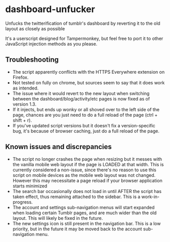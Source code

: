 # dashboard-unfucker
Unfucks the twitterification of tumblr's dashboard by reverting it to the old layout as closely as possible

It's a userscript designed for Tampermonkey, but feel free to port it to other JavaScript injection methods as you please.

## Troubleshooting
- The script apparently conflicts with the HTTPS Everywhere extension on Firefox.
- Not tested on fully on chrome, but sources seem to say that it does work as intended.
- The issue where it would revert to the new layout when switching between the dashboard/blog/activity/etc pages is now fixed as of version 1.3.
- If it injects, but ends up wonky or all shoved over to the left side of the page, chances are you just need to do a full reload of the page (ctrl + shift + r).
- If you've updated script versions but it doesn't fix a version-specific bug, it's because of browser caching, just do a full reload of the page.

## Known issues and discrepancies
- The script no longer crashes the page when resizing but it messes with the vanilla mobile web layout if the page is LOADED at that width. This is currently considered a non-issue, since there's no reason to use this script on mobile devices as the mobile web layout was not changed. However this may necessitate a page reload if your browser application starts minimized
- The search bar occasionally does not load in until AFTER the script has taken effect, thus remaining attached to the sidebar. This is a work-in-progress.
- The account and settings sub-navigation menus will start expanded when loading certain Tumblr pages, and are much wider than the old layout. This will likely be fixed in the future.
- The new settings icon is still present in the navigation bar. This is a low priority, but in the future it may be moved back to the account sub-navigation menu.
